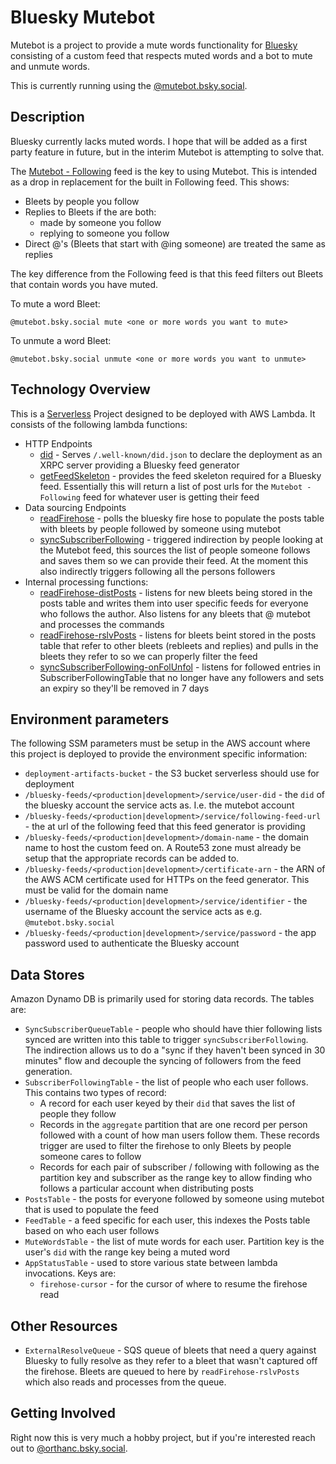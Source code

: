 # Bluesky Mutebot

Mutebot is a project to provide a mute words functionality for [Bluesky](https://bsky.app) consisting of a custom feed that respects muted words and a bot to mute and unmute words.

This is currently running using the [@mutebot.bsky.social](https://bsky.app/profile/mutebot.bsky.social).

## Description

Bluesky currently lacks muted words. I hope that will be added as a first party feature in future, but in the interim Mutebot is attempting to solve that.

The [Mutebot - Following](https://bsky.app/profile/did:plc:k626emd4xi4h3wxpd44s4wpk/feed/pkiiapsnaqxs) feed is the key to using Mutebot. This is intended as a drop in replacement for the built in Following feed. This shows:
* Bleets by people you follow
* Replies to Bleets if the are both:
  * made by someone you follow
  * replying to someone you follow
* Direct @'s (Bleets that start with @ing someone) are treated the same as replies

The key difference from the Following feed is that this feed filters out Bleets that contain words you have muted.

To mute a word Bleet:

```
@mutebot.bsky.social mute <one or more words you want to mute>
```

To unmute a word Bleet:

```
@mutebot.bsky.social unmute <one or more words you want to unmute>
```

## Technology Overview

This is a [Serverless](https://serverless.com/) Project designed to be deployed with AWS Lambda. It consists of the following lambda functions:
* HTTP Endpoints
  * [did](src/endpoints/did/index.ts) - Serves `/.well-known/did.json` to declare the deployment as an XRPC server providing a Bluesky feed generator
  * [getFeedSkeleton](src/endpoints/getFeedSkeleton/index.ts) - provides the feed skeleton required for a Bluesky feed. Essentially this will return a list of post urls for the `Mutebot - Following` feed for whatever user is getting their feed
* Data sourcing Endpoints
  * [readFirehose](src/endpoints/readFirehose/index.ts) - polls the bluesky fire hose to populate the posts table with bleets by people followed by someone using mutebot 
  * [syncSubscriberFollowing](src/endpoints/syncSubscriberFollowing/index.ts) - triggered indirection by people looking at the Mutebot feed, this sources the list of people someone follows and saves them so we can provide their feed. At the moment this also indirectly triggers following all the persons followers
* Internal processing functions:
  * [readFirehose-distPosts](src/endpoints/readFirehose/distributePosts.ts) - listens for new bleets being stored in the posts table and writes them into user specific feeds for everyone who follows the author. Also listens for any bleets that @ mutebot and processes the commands
  * [readFirehose-rslvPosts](endpoints/readFirehose/resolvePosts.ts) - listens for bleets beint stored in the posts table that refer to other bleets (rebleets and replies) and pulls in the bleets they refer to so we can properly filter the feed
  * [syncSubscriberFollowing-onFolUnfol](src/endpoints/syncSubscriberFollowing/onFollowUnfollow.ts) - listens for followed entries in SubscriberFollowingTable that no longer have any followers and sets an expiry so they'll be removed in 7 days

## Environment parameters

The following SSM parameters must be setup in the AWS account where this project is deployed to provide the environment specific information:
* `deployment-artifacts-bucket` - the S3 bucket serverless should use for deployment
* `/bluesky-feeds/<production|development>/service/user-did` - the `did` of the bluesky account the service acts as. I.e. the mutebot account
* `/bluesky-feeds/<production|development>/service/following-feed-url` - the at url of the following feed that this feed generator is providing
* `/bluesky-feeds/<production|development>/domain-name` - the domain name to host the custom feed on. A Route53 zone must already be setup that the appropriate records can be added to.
* `/bluesky-feeds/<production|development>/certificate-arn` - the ARN of the AWS ACM certificate used for HTTPs on the feed generator. This must be valid for the domain name
* `/bluesky-feeds/<production|development>/service/identifier` - the username of the Bluesky account the service acts as e.g. `@mutebot.bsky.social`
* `/bluesky-feeds/<production|development>/service/password` - the app password used to authenticate the Bluesky account 


## Data Stores

Amazon Dynamo DB is primarily used for storing data records. The tables are:
* `SyncSubscriberQueueTable` - people who should have thier following lists synced are written into this table to trigger `syncSubscriberFollowing`. The indirection allows us to do a "sync if they haven't been synced in 30 minutes" flow and decouple the syncing of followers from the feed generation.
* `SubscriberFollowingTable` - the list of people who each user follows. This contains two types of record:
  * A record for each user keyed by their `did` that saves the list of people they follow
  * Records in the `aggregate` partition that are one record per person followed with a count of how man users follow them. These records trigger are used to filter the firehose to only Bleets by people someone cares to follow
  * Records for each pair of subscriber / following with following as the partition key and subscriber as the range key to allow finding who follows a particular account when distributing posts
* `PostsTable` - the posts for everyone followed by someone using mutebot that is used to populate the feed
* `FeedTable` - a feed specific for each user, this indexes the Posts table based on who each user follows
* `MuteWordsTable` - the list of mute words for each user. Partition key is the user's `did` with the range key being a muted word
* `AppStatusTable` - used to store various state between lambda invocations. Keys are:
  * `firehose-cursor` - for the cursor of where to resume the firehose read

## Other Resources

* `ExternalResolveQueue` - SQS queue of bleets that need a query against Bluesky to fully resolve as they refer to a bleet that wasn't captured off the firehose. Bleets are queued to here by `readFirehose-rslvPosts` which also reads and processes from the queue.

## Getting Involved

Right now this is very  much a hobby project, but if you're interested reach out to [@orthanc.bsky.social](https://bsky.app/profile/orthanc.bsky.social).